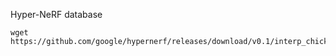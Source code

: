 
Hyper-NeRF database
```
wget https://github.com/google/hypernerf/releases/download/v0.1/interp_chickchicken.zip
```
